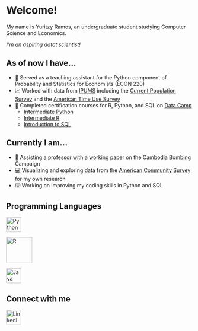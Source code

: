 # Welcome!
My name is Yuritzy Ramos, an undergraduate student studying Computer Science and Economics. 

*I'm an aspiring datat scientist!*

## As of now I have...
- 🍏 Served as a teaching assistant for the Python component of Probability and Statistics for Economists (ECON 220)
- 📈 Worked with data from [IPUMS](https://www.ipums.org) including the [Current Population Survey](https://cps.ipums.org/cps/) and the [American Time Use Survey](https://timeuse.ipums.org)
- 📑 Completed certification courses for R, Python, and SQL on [Data Camp](https://www.datacamp.com)
  * [Intermediate Python](https://www.datacamp.com/statement-of-accomplishment/course/858d701968df4224d3c34371634eb709d4c566eb)
  * [Intermediate R](https://www.datacamp.com/statement-of-accomplishment/course/ae6375b18b541280e50fcdbc414e018de806eacf)
  * [Introduction to SQL](https://www.datacamp.com/statement-of-accomplishment/course/28d617df6701d05ee35797c5d6378bce2fda8afc)

## Currently I am...
- 🔬 Assisting a professor with a working paper on the Cambodia Bombing Campaign 
- 💻 Visualizing and exploring data from the [American Community Survey](https://usa.ipums.org/usa/) for my own research 
- ⌨️ Working on improving my coding skills in Python and SQL

## Programming Languages 
[<img alt="Python" width="40px" src="https://upload.wikimedia.org/wikipedia/commons/c/c3/Python-logo-notext.svg"/>](https://github.com/yuritzyramos/Projects-in-Python-and-R)

[<img alt="R" width="70px" src="https://upload.wikimedia.org/wikipedia/commons/d/d0/RStudio_logo_flat.svg"/>](https://github.com/yuritzyramos/Projects-in-Python-and-R)

[<img alt="Java" width="40px" src="https://upload.wikimedia.org/wikipedia/en/3/30/Java_programming_language_logo.svg"/>](https://github.com/yuritzyramos/Computer-Science-Course-Work)

## Connect with me 
[<img alt="LinkedIn" width="40px" src="https://upload.wikimedia.org/wikipedia/commons/c/ca/LinkedIn_logo_initials.png" />](https://www.linkedin.com/in/yuritzy-ramos/)
